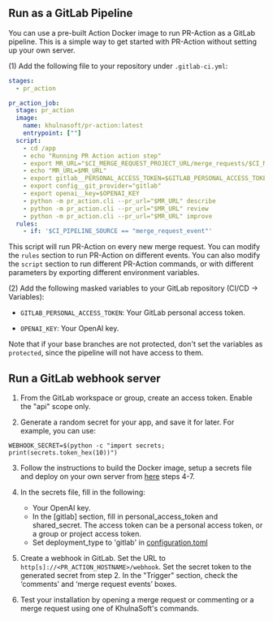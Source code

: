 ## Run as a GitLab Pipeline
You can use a pre-built Action Docker image to run PR-Action as a GitLab pipeline. This is a simple way to get started with PR-Action without setting up your own server.

(1) Add the following file to your repository under `.gitlab-ci.yml`:
```yaml
stages:
  - pr_action

pr_action_job:
  stage: pr_action
  image: 
    name: khulnasoft/pr-action:latest
    entrypoint: [""]
  script:
    - cd /app
    - echo "Running PR Action action step"
    - export MR_URL="$CI_MERGE_REQUEST_PROJECT_URL/merge_requests/$CI_MERGE_REQUEST_IID"
    - echo "MR_URL=$MR_URL"
    - export gitlab__PERSONAL_ACCESS_TOKEN=$GITLAB_PERSONAL_ACCESS_TOKEN 
    - export config__git_provider="gitlab"
    - export openai__key=$OPENAI_KEY
    - python -m pr_action.cli --pr_url="$MR_URL" describe
    - python -m pr_action.cli --pr_url="$MR_URL" review
    - python -m pr_action.cli --pr_url="$MR_URL" improve
  rules:
    - if: '$CI_PIPELINE_SOURCE == "merge_request_event"'
```
This script will run PR-Action on every new merge request. You can modify the `rules` section to run PR-Action on different events.
You can also modify the `script` section to run different PR-Action commands, or with different parameters by exporting different environment variables.


(2) Add the following masked variables to your GitLab repository (CI/CD -> Variables):

- `GITLAB_PERSONAL_ACCESS_TOKEN`: Your GitLab personal access token.

- `OPENAI_KEY`: Your OpenAI key.

Note that if your base branches are not protected, don't set the variables as `protected`, since the pipeline will not have access to them.



## Run a GitLab webhook server

1. From the GitLab workspace or group, create an access token. Enable the "api" scope only.

2. Generate a random secret for your app, and save it for later. For example, you can use:

```
WEBHOOK_SECRET=$(python -c "import secrets; print(secrets.token_hex(10))")
```
3. Follow the instructions to build the Docker image, setup a secrets file and deploy on your own server from [here](https://pr-action.khulnasoft.com/installation/github/#run-as-a-github-app) steps 4-7.

4. In the secrets file, fill in the following:
    - Your OpenAI key.
    - In the [gitlab] section, fill in personal_access_token and shared_secret. The access token can be a personal access token, or a group or project access token.
    - Set deployment_type to 'gitlab' in [configuration.toml](https://github.com/Pr-action/pr-action/blob/main/pr_action/settings/configuration.toml)
   
5. Create a webhook in GitLab. Set the URL to ```http[s]://<PR_ACTION_HOSTNAME>/webhook```. Set the secret token to the generated secret from step 2.
In the "Trigger" section, check the ‘comments’ and ‘merge request events’ boxes.

6. Test your installation by opening a merge request or commenting or a merge request using one of KhulnaSoft's commands.
